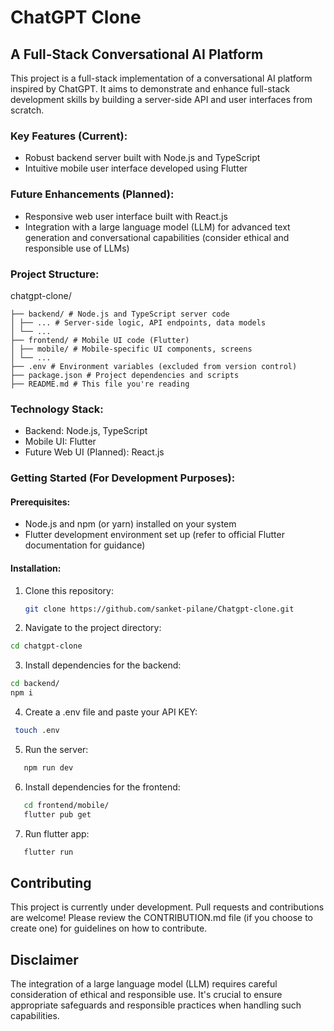 # ChatGPT Clone

## A Full-Stack Conversational AI Platform

This project is a full-stack implementation of a conversational AI platform inspired by ChatGPT. It aims to demonstrate and enhance full-stack development skills by building a server-side API and user interfaces from scratch.

### Key Features (Current):

- Robust backend server built with Node.js and TypeScript
- Intuitive mobile user interface developed using Flutter

### Future Enhancements (Planned):

- Responsive web user interface built with React.js
- Integration with a large language model (LLM) for advanced text generation and conversational capabilities (consider ethical and responsible use of LLMs)

### Project Structure:

chatgpt-clone/
```
├── backend/ # Node.js and TypeScript server code
│ ├── ... # Server-side logic, API endpoints, data models
│ └── ...
├── frontend/ # Mobile UI code (Flutter)
│ ├── mobile/ # Mobile-specific UI components, screens
│ └── ...
├── .env # Environment variables (excluded from version control)
├── package.json # Project dependencies and scripts
├── README.md # This file you're reading

```


### Technology Stack:

- Backend: Node.js, TypeScript
- Mobile UI: Flutter
- Future Web UI (Planned): React.js

### Getting Started (For Development Purposes):

#### Prerequisites:

- Node.js and npm (or yarn) installed on your system
- Flutter development environment set up (refer to official Flutter documentation for guidance)

#### Installation:

1. Clone this repository:

   ```bash
   git clone https://github.com/sanket-pilane/Chatgpt-clone.git
   ```

2. Navigate to the project directory:

```bash
cd chatgpt-clone
```
3. Install dependencies for the backend:

```bash
cd backend/
npm i
```
4. Create a .env file and paste your API KEY:

```bash
 touch .env
```

5. Run the server:

```bash
   npm run dev
```

6. Install dependencies for the frontend:

```bash
   cd frontend/mobile/
   flutter pub get
```

7. Run flutter app:

```bash
   flutter run 
```


## Contributing
This project is currently under development. Pull requests and contributions are welcome! Please review the CONTRIBUTION.md file (if you choose to create one) for guidelines on how to contribute.


## Disclaimer
The integration of a large language model (LLM) requires careful consideration of ethical and responsible use. It's crucial to ensure appropriate safeguards and responsible practices when handling such capabilities.
